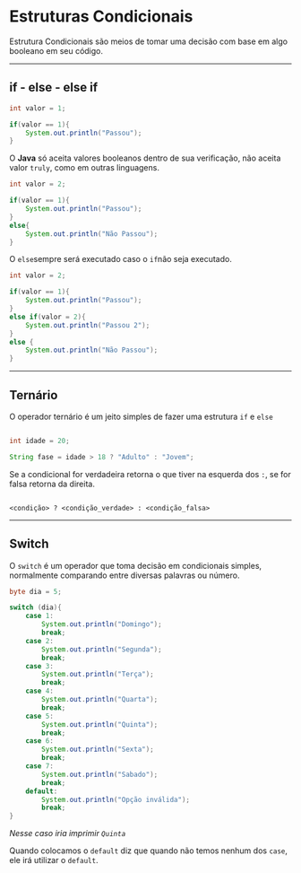 # Estruturas Condicionais

Estrutura Condicionais são meios de tomar uma decisão com base em algo booleano em seu código.

---
## if - else - else if

```Java
int valor = 1;

if(valor == 1){
	System.out.println("Passou");
}
```

O **Java** só aceita valores booleanos dentro de sua verificação, não aceita valor `truly`, como em outras linguagens.

```Java
int valor = 2;

if(valor == 1){
	System.out.println("Passou");
}
else{
	System.out.println("Não Passou");
}
```
O `else`sempre será executado caso o `if`não seja executado.

```Java
int valor = 2;

if(valor == 1){
	System.out.println("Passou");
}
else if(valor = 2){
	System.out.println("Passou 2");
}
else {
	System.out.println("Não Passou");
}
```
---
## Ternário

O operador ternário é um jeito simples de fazer uma estrutura `if` e `else`

```Java

int idade = 20;

String fase = idade > 18 ? "Adulto" : "Jovem"; 
```

Se a condicional for verdadeira retorna o que tiver na esquerda dos `:`, se for falsa retorna da direita.

```Mardown

<condição> ? <condição_verdade> : <condição_falsa>
```
---
## Switch

O `switch` é um operador que toma decisão em condicionais simples, normalmente comparando entre diversas palavras ou número.

```Java
byte dia = 5;

switch (dia){
	case 1:
		System.out.println("Domingo");
		break;
	case 2:
		System.out.println("Segunda");
		break;
	case 3:
		System.out.println("Terça");
		break;
	case 4:
		System.out.println("Quarta");
		break;
	case 5:
		System.out.println("Quinta");	
		break;
	case 6:
		System.out.println("Sexta");
		break;
	case 7:
		System.out.println("Sabado");
		break;
	default:
		System.out.println("Opção inválida");
		break;
}
```
*Nesse caso iria imprimir `Quinta`*

Quando colocamos o `default` diz que quando não temos nenhum dos `case`, ele irá utilizar o `default`.